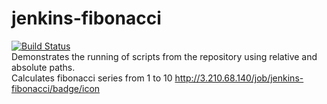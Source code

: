 # jenkins-fibonacci 
[![Build Status](http://3.210.68.140/buildStatus/icon?job=jenkins-fibonacci)](http://3.210.68.140/job/jenkins-fibonacci/)<br>
Demonstrates the running of scripts from the repository using relative and absolute paths.<br>
Calculates fibonacci series from 1 to 10
http://3.210.68.140/job/jenkins-fibonacci/badge/icon      
